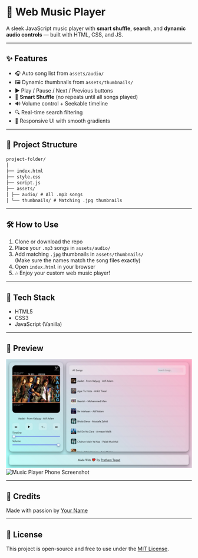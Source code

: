 # 🎵 Web Music Player

A sleek JavaScript music player with **smart shuffle**, **search**, and **dynamic audio controls** — built with HTML, CSS, and JS.

---

## ✨ Features

- 🎧 Auto song list from `assets/audio/`
- 🖼️ Dynamic thumbnails from `assets/thumbnails/`
- ▶️ Play / Pause / Next / Previous buttons
- 🔀 **Smart Shuffle** (no repeats until all songs played)
- 🔊 Volume control + Seekable timeline
- 🔍 Real-time search filtering
- 🎨 Responsive UI with smooth gradients

---

## 📂 Project Structure
```
project-folder/
│
├── index.html
├── style.css
├── script.js
├── assets/
│ ├── audio/ # All .mp3 songs
│ └── thumbnails/ # Matching .jpg thumbnails
```

---

## 🛠️ How to Use

1. Clone or download the repo  
2. Place your `.mp3` songs in `assets/audio/`  
3. Add matching `.jpg` thumbnails in `assets/thumbnails/`  
   (Make sure the names match the song files exactly)  
4. Open `index.html` in your browser  
5. 🎶 Enjoy your custom web music player!

---

## 🧠 Tech Stack

- HTML5  
- CSS3  
- JavaScript (Vanilla)

---

## 📸 Preview

![Music Player Desktop Screenshot](assets/preview1.jpeg)  
![Music Player Phone Screenshot](assets/preview.jpeg)  

---

## 💖 Credits

Made with passion by [Your Name](https://github.com/yourusername)

---

## 📄 License

This project is open-source and free to use under the [MIT License](LICENSE).
